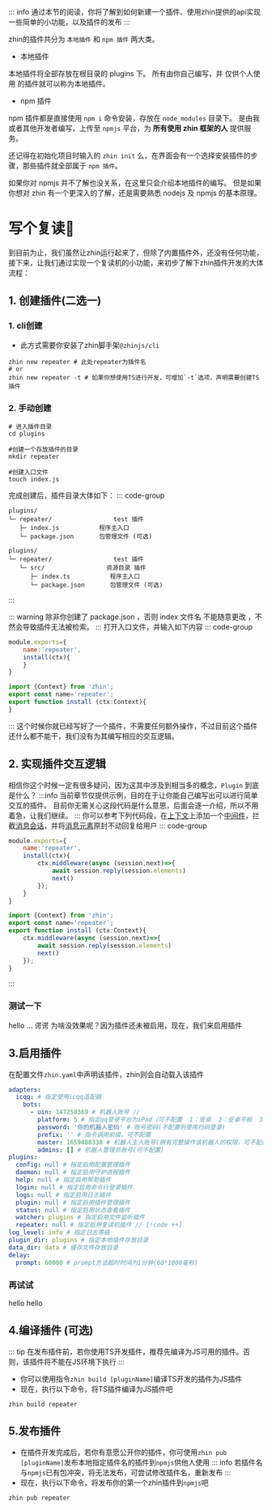 ::: info
通过本节的阅读，你将了解到如何新建一个插件、使用zhin提供的api实现一些简单的小功能，以及插件的发布
:::

zhin的插件共分为 `本地插件` 和 `npm 插件` 两大类。

- 本地插件

本地插件将全部存放在根目录的 plugins 下。
所有由你自己编写，并 仅供个人使用 的插件就可以称为本地插件。

- npm 插件

npm 插件都是直接使用 `npm i` 命令安装，存放在 `node_modules` 目录下。
是由我或者其他开发者编写，上传至 `npmjs` 平台，为 **所有使用 zhin 框架的人** 提供服务。

还记得在初始化项目时输入的 `zhin init` 么，在界面会有一个选择安装插件的步骤，那些插件就全部属于 `npm 插件`。

如果你对 npmjs 并不了解也没关系，在这里只会介绍本地插件的编写。
但是如果你想对 zhin 有一个更深入的了解，还是需要熟悉 nodejs 及 npmjs 的基本原理。
# 写个复读🐔
到目前为止，我们虽然让zhin运行起来了，但除了内置插件外，还没有任何功能，接下来，让我们通过实现一个复读机的小功能，来初步了解下zhin插件开发的大体流程：
## 1. 创建插件(二选一)
### 1. cli创建
 - 此方式需要你安装了zhin脚手架`@zhinjs/cli`

```shell
zhin new repeater # 此处repeater为插件名
# or
zhin new repeater -t # 如果你想使用TS进行开发，可增加`-t`选项，声明需要创建TS插件
```
### 2. 手动创建
```shell
# 进入插件目录
cd plugins 

#创建一个存放插件的目录
mkdir repeater

#创建入口文件
touch index.js
```
完成创建后，插件目录大体如下：
::: code-group
```text [手动创建]
plugins/
└─ repeater/                 test 插件
   ├─ index.js           程序主入口
   └─ package.json       包管理文件 (可选)
```
```text [cli创建]
plugins/
└─ repeater/                 test 插件
   └─ src/                 资源目录 插件
      ├─ index.ts           程序主入口
      └─ package.json       包管理文件 (可选)
```
:::

::: warning
除非你创建了 package.json ，否则 index 文件名 不能随意更改 ，不然会导致插件无法被检索。
:::
打开入口文件，并输入如下内容
::: code-group
```js [index.js]
module.exports={
    name:'repeater',
    install(ctx){
    }
}
```
```ts [src/index.ts]
import {Context} from 'zhin';
export const name='repeater';
export function install (ctx:Context){
}
```
:::
这个时候你就已经写好了一个插件，不需要任何额外操作，不过目前这个插件还什么都不能干，我们没有为其编写相应的交互逻辑。
## 2. 实现插件交互逻辑

相信你这个时候一定有很多疑问，因为这其中涉及到相当多的概念，`Plugin` 到底是什么？
:::info
当前章节仅提供示例，目的在于让你能自己编写出可以进行简单交互的插件。
目前你无需关心这段代码是什么意思，后面会逐一介绍，所以不用着急，让我们继续。
:::
你可以参考下列代码段，在[上下文](/api/context)上添加一个[中间件](/api/middleware)，拦截[消息会话](/api/session)，并将[消息元素](/interface/element)原封不动回复给用户
::: code-group
```js [index.js]
module.exports={
    name:'repeater',
    install(ctx){
        ctx.middleware(async (session,next)=>{
            await session.reply(session.elements)
            next()
        });
    }
}
```
```ts [src/index.ts]
import {Context} from 'zhin';
export const name='repeater';
export function install (ctx:Context){
    ctx.middleware(async (session,next)=>{
        await session.reply(session.elements)
        next()
    });
}
```
:::

### 测试一下

<ChatHistory>
  <ChatMsg id="1659488338">hello</ChatMsg>
  <ChatMsg id="1659488338">...</ChatMsg>
</ChatHistory>
谔谔 为啥没效果呢？因为插件还未被启用，现在，我们来启用插件

## 3.启用插件
在配置文件`zhin.yaml`中声明该插件，zhin则会自动载入该插件
```yaml [zhin.yaml]
adapters: 
  icqq: # 指定使用icqq适配器
    bots:
      - uin: 147258369 # 机器人账号 //
        platform: 5 # 指定qq登录平台为iPad（可不配置  1：安卓  2：安卓平板  3：手表  4：苹果电脑  5：苹果平板
        password: '你的机器人密码' # 账号密码(不配置则使用扫码登录)
        prefix: '' # 指令调用前缀，可不配置
        master: 1659488338 # 机器人主人账号(拥有完整操作该机器人的权限，可不配置)
        admins: [] # 机器人管理员账号(可不配置)
plugins:
  config: null # 指定启用配置管理插件
  daemon: null # 指定启用守护进程插件
  help: null # 指定启用帮助插件
  login: null # 指定启用命令行登录插件
  logs: null # 指定启用日志插件
  plugin: null # 指定启用插件管理插件
  status: null # 指定启用状态查看插件
  watcher: plugins # 指定启用文件监听插件
  repeater: null # 指定启用复读机插件 // [!code ++]
log_level: info # 指定日志等级
plugin_dir: plugins # 指定本地插件存放目录
data_dir: data # 缓存文件存放目录
delay:
  prompt: 60000 # prompt方法超时时间为1分钟(60*1000毫秒)
```
### 再试试
<ChatHistory>
  <ChatMsg id="1659488338">hello</ChatMsg>
  <ChatMsg id="1689919782">hello</ChatMsg>
</ChatHistory>

## 4.编译插件 (可选)
::: tip
在发布插件前，若你使用TS开发插件，推荐先编译为JS可用的插件。否则，该插件将不能在JS环境下执行
:::
- 你可以使用指令`zhin build [pluginName]`编译TS开发的插件为JS插件
- 现在，执行以下命令，将TS插件编译为JS插件吧
```shell
zhin build repeater
```
## 5.发布插件
- 在插件开发完成后，若你有意愿公开你的插件，你可使用`zhin pub [pluginName]`发布本地指定插件名的插件到`npmjs`供他人使用
::: info
若插件名与`npmjs`已有包冲突，将无法发布，可尝试修改插件名，重新发布
:::
- 现在，执行以下命令，将发布你的第一个zhin插件到`npmjs`吧
```shell
zhin pub repeater
```